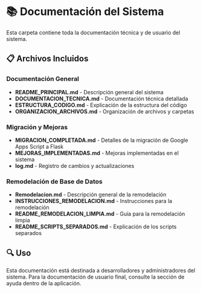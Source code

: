 # 📚 Documentación del Sistema

Esta carpeta contiene toda la documentación técnica y de usuario del sistema.

## 📋 Archivos Incluidos

### Documentación General
- **README_PRINCIPAL.md** - Descripción general del sistema
- **DOCUMENTACION_TECNICA.md** - Documentación técnica detallada
- **ESTRUCTURA_CODIGO.md** - Explicación de la estructura del código
- **ORGANIZACION_ARCHIVOS.md** - Organización de archivos y carpetas

### Migración y Mejoras
- **MIGRACION_COMPLETADA.md** - Detalles de la migración de Google Apps Script a Flask
- **MEJORAS_IMPLEMENTADAS.md** - Mejoras implementadas en el sistema
- **log.md** - Registro de cambios y actualizaciones

### Remodelación de Base de Datos
- **Remodelacion.md** - Descripción general de la remodelación
- **INSTRUCCIONES_REMODELACION.md** - Instrucciones para la remodelación
- **README_REMODELACION_LIMPIA.md** - Guía para la remodelación limpia
- **README_SCRIPTS_SEPARADOS.md** - Explicación de los scripts separados

## 🔍 Uso

Esta documentación está destinada a desarrolladores y administradores del sistema. Para la documentación de usuario final, consulte la sección de ayuda dentro de la aplicación.